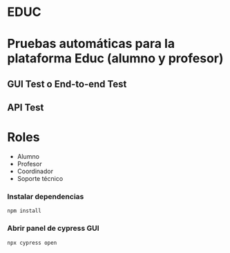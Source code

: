 # EDUC
# Pruebas automáticas para la plataforma Educ (alumno y profesor)

## GUI Test o End-to-end Test 
## API Test

# Roles
- Alumno
- Profesor
- Coordinador
- Soporte técnico

### Instalar dependencias
``npm install``

### Abrir panel de cypress GUI
``npx cypress open``
